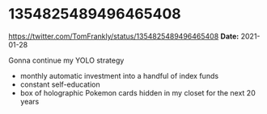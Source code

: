 # 1354825489496465408
https://twitter.com/TomFrankly/status/1354825489496465408
**Date:** 2021-01-28

Gonna continue my YOLO strategy

- monthly automatic investment into a handful of index funds
- constant self-education
- box of holographic Pokemon cards hidden in my closet for the next 20 years
